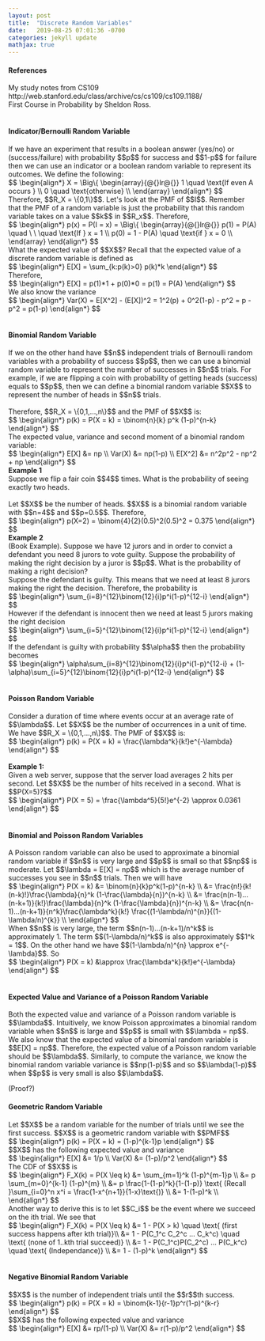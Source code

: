 ```yaml
---
layout: post
title:  "Discrete Random Variables"
date:   2019-08-25 07:01:36 -0700
categories: jekyll update
mathjax: true
---
```

<h4>References</h4>
My study notes from CS109 http://web.stanford.edu/class/archive/cs/cs109/cs109.1188/<br>
First Course in Probability by Sheldon Ross.
<br>
<br>
<!------------------------------------------------------------------------------------>
<h4><b>Indicator/Bernoulli Random Variable</b></h4>
If we have an experiment that results in a boolean answer (yes/no) or (success/failure) with probability $$p$$ for success and $$1-p$$ for failure then we can use an indicator or a boolean random variable to represent its outcomes. We define the following: 
<div center>
$$
\begin{align*}
X = \Big\{ \begin{array}{@{}lr@{}}
        1 \quad \text{If even A occurs } \\
        0 \quad \text{otherwise} \\
        \end{array}
\end{align*}
$$
</div>
Therefore, $$R_X = \{0,1\}$$. Let's look at the PMF of $$I$$. Remember that the PMF of a random variable is just the probability that this random variable takes on a value $$k$$ in $$R_x$$. Therefore,
<div center>
$$
\begin{align*}
p(x) = P(I = x) = \Big\{ \begin{array}{@{}lr@{}}
        p(1) = P(A) \quad \ \ \quad \text{If } x = 1 \\
        p(0) = 1 - P(A) \quad \text{if } x = 0 \\
        \end{array}
\end{align*}
$$
</div>
What the expected value of $$X$$? Recall that the expected value of a discrete random variable is defined as
<div center>
$$
\begin{align*}
E[X] = \sum_{k:p(k)>0} p(k)*k
\end{align*}
$$
</div>
Therefore, 
<div center>
$$
\begin{align*}
E[X] = p(1)*1 + p(0)*0 = p(1) = P(A)
\end{align*}
$$
</div>
We also know the variance
<div center>
$$
\begin{align*}
Var(X) = E[X^2] - (E[X])^2 = 1^2(p) + 0^2(1-p) - p^2 = p - p^2 = p(1-p)
\end{align*}
$$
</div>
<br>
<!------------------------------------------------------------------------------------>
<h4><b>Binomial Random Variable</b></h4>
If we on the other hand have $$n$$ independent trials of Bernoulli random variables with a probability of success $$p$$, then we can use a binomial random variable to represent the number of successes in $$n$$ trials. For example, if we are flipping a coin with probability of getting heads (success) equals to $$p$$, then we can define a binomial random variable $$X$$ to represent the number of heads in $$n$$ trials. 
<br>
<br>
Therefore, $$R_X = \{0,1,...,n\}$$ and the PMF of $$X$$ is:
<div center>
$$
\begin{align*}
p(k) = P(X = k) = \binom{n}{k} p^k (1-p)^{n-k}
\end{align*}
$$
</div>
The expected value, variance and second moment of a binomial random variable:
<div center>
$$
\begin{align*}
E[X] &= np \\
Var(X) &= np(1-p) \\
E[X^2] &= n^2p^2 - np^2 + np
\end{align*}
$$
</div>
<b>Example 1</b><br>
Suppose we flip a fair coin $$4$$ times. What is the probability of seeing exactly two heads.
<br><br>
Let $$X$$ be the number of heads. $$X$$ is a binomial random variable with $$n=4$$ and $$p=0.5$$. Therefore,
<div center>
$$
\begin{align*}
p(X=2) = \binom{4}{2}(0.5)^2(0.5)^2 = 0.375
\end{align*}
$$
</div>
<b>Example 2</b><br>
(Book Example). Suppose we have 12 jurors and in order to convict a defendant you need 8 jurors to vote guilty. Suppose the probability of making the right decision by a juror is $$p$$. What is the probability of making a right decision?
<br>
Suppose the defendant is guilty. This means that we need at least 8 jurors making the right the decision. Therefore, the probability is
<div center>
$$
\begin{align*}
\sum_{i=8}^{12}\binom{12}{i}p^i(1-p)^{12-i}
\end{align*}
$$
</div>
However if the defendant is innocent then we need at least 5 jurors making the right decision
<div center>
$$
\begin{align*}
\sum_{i=5}^{12}\binom{12}{i}p^i(1-p)^{12-i}
\end{align*}
$$
</div>
If the defendant is guilty with probability $$\alpha$$ then the probability becomes
<div center>
$$
\begin{align*}
\alpha\sum_{i=8}^{12}\binom{12}{i}p^i(1-p)^{12-i} + (1-\alpha)\sum_{i=5}^{12}\binom{12}{i}p^i(1-p)^{12-i}
\end{align*}
$$
</div>
<br>
<!------------------------------------------------------------------------------------>
<h4><b>Poisson Random Variable</b></h4>
Consider a duration of time where events occur at an average rate of $$\lambda$$. Let $$X$$ be the number of occurrences in a unit of time. We have $$R_X = \{0,1,...,n\}$$. The PMF of $$X$$ is:
<div center>
$$
\begin{align*}
p(k) = P(X = k) = \frac{\lambda^k}{k!}e^{-\lambda}
\end{align*}
$$
</div>
<br>
<b> Example 1: </b><br>
Given a web server, suppose that the server load averages 2 hits per second. Let $$X$$ be the number of hits received in a second. What is $$P(X=5)?$$
<br>
<div center>
$$
\begin{align*}
P(X = 5) = \frac{\lambda^5}{5!}e^{-2} \approx 0.0361
\end{align*}
$$
</div>
<br>
<!------------------------------------------------------------------------------------>
<h4><b>Binomial and Poisson Random Variables</b></h4>
A Poisson random variable can also be used to approximate a binomial random variable if $$n$$ is very large and $$p$$ is small so that $$np$$ is moderate. Let $$\lambda = E[X] = np$$ which is the average number of successes you see in $$n$$ trials. Then we will have
<div center>
$$
\begin{align*}
P(X = k) &= \binom{n}{k}p^k(1-p)^{n-k} \\
&= \frac{n!}{k!(n-k)!}\frac{\lambda}{n}^k (1-\frac{\lambda}{n})^{n-k} \\
&= \frac{n(n-1)...(n-k+1)}{k!}\frac{\lambda}{n}^k (1-\frac{\lambda}{n})^{n-k} \\
&= \frac{n(n-1)...(n-k+1)}{n^k}\frac{\lambda^k}{k!} \frac{(1-\lambda/n)^{n}}{(1-\lambda/n)^{k}} \\
\end{align*}
$$
</div>
When $$n$$ is very large, the term $$n(n-1)...(n-k+1)/n^k$$ is approximately 1. The term $$(1-\lambda/n)^k$$ is also approximately $$1^k = 1$$. On the other hand we have $$(1-\lambda/n)^{n} \approx e^{-\lambda}$$. So
<div center>
$$
\begin{align*}
P(X = k) &\approx \frac{\lambda^k}{k!}e^{-\lambda}
\end{align*}
$$
</div>
<br>
<!------------------------------------------------------------------------------------>
<h4><b>Expected Value and Variance of a Poisson Random Variable</b></h4>
Both the expected value and variance of a Poisson random variable is $$\lambda$$. Intuitively, we know Poisson approximates a binomial random variable when $$n$$ is large and $$p$$ is small with $$\lambda = np$$. We also know that the expected value of a binomial random variable is $$E[X] = np$$.  Therefore, the expected value of a Poisson random variable should be $$\lambda$$. Similarly, to compute the variance, we know the binomial random variable variance is $$np(1-p)$$ and so $$\lambda(1-p)$$ when $$p$$ is very small is also $$\lambda$$.

(Proof?)
<br>
<!------------------------------------------------------------------------------------>
<h4><b>Geometric Random Variable</b></h4>
Let $$X$$ be a random variable for the number of trials until we see the first success. $$X$$ is a geometric random variable with $$PMF$$
<div center>
$$
\begin{align*}
p(k) = P(X = k) = (1-p)^{k-1}p
\end{align*}
$$
</div>
$$X$$ has the following expected value and variance
<div center>
$$
\begin{align*}
E[X] &= 1/p \\
Var(X) &= (1-p)/p^2
\end{align*}
$$
</div>
The CDF of $$X$$ is
<div center>
$$
\begin{align*}
F_X(k) = P(X \leq k) &= \sum_{m=1}^k (1-p)^{m-1}p \\
&= p \sum_{m=0}^{k-1} (1-p)^{m} \\
&= p \frac{1-(1-p)^k}{1-(1-p)} \text{ (Recall }\sum_{i=0}^n x^i = \frac{1-x^{n+1}}{1-x}\text{)} \\
&= 1-(1-p)^k \\
\end{align*}
$$
</div>
Another way to derive this is to let $$C_i$$ be the event where we succeed on the ith trial. We see that
<div center>
$$
\begin{align*}
F_X(k) = P(X \leq k) &= 1 - P(X > k) \quad \text{ (first success happens after kth trial)}\\
&= 1 - P(C_1^c C_2^c ... C_k^c) \quad \text{ (none of 1..kth trial succeed)} \\
&= 1 - P(C_1^c)P(C_2^c) ... P(C_k^c) \quad \text{ (Independance)} \\
&= 1 - (1-p)^k 
\end{align*}
$$
</div>
<br>
<!------------------------------------------------------------------------------------>
<h4><b>Negative Binomial Random Variable</b></h4>
$$X$$ is the number of independent trials until the $$r$$th success.
<div center>
$$
\begin{align*}
p(k) = P(X = k) = \binom{k-1}{r-1}p^r(1-p)^{k-r}
\end{align*}
$$
</div>
$$X$$ has the following expected value and variance
<div center>
$$
\begin{align*}
E[X] &= rp/(1-p) \\
Var(X) &= r(1-p)/p^2
\end{align*}
$$
</div>











